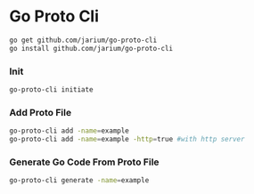 # Go Proto Cli
```bash
go get github.com/jarium/go-proto-cli
go install github.com/jarium/go-proto-cli
``` 

### Init
```bash
go-proto-cli initiate
```

### Add Proto File
```bash
go-proto-cli add -name=example
go-proto-cli add -name=example -http=true #with http server
``` 

### Generate Go Code From Proto File
```bash
go-proto-cli generate -name=example
``` 